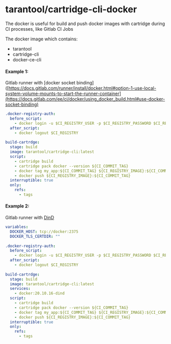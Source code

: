 # tarantool/cartridge-cli-docker

The docker is useful for build and push docker images with cartridge during CI processes, like Gitlab CI Jobs

The docker image which contains:
- tarantool
- cartridge-cli
- docker-ce-cli


#### Example 1: 

Gitlab runner with [docker socket binding]([https://docs.gitlab.com/runner/install/docker.html#option-1-use-local-system-volume-mounts-to-start-the-runner-container](https://docs.gitlab.com/ee/ci/docker/using_docker_build.html#use-docker-socket-binding)
 
```yaml
.docker-registry-auth:
  before_script:
    - docker login -u $CI_REGISTRY_USER -p $CI_REGISTRY_PASSWORD $CI_REGISTRY
  after_script:
    - docker logout $CI_REGISTRY
  
build-cartrdge:
  stage: build
  image: tarantool/cartridge-cli:latest
  script:
    - cartridge build
    - cartridge pack docker --version ${CI_COMMIT_TAG}
    - docker tag my_app:${CI_COMMIT_TAG} ${CI_REGISTRY_IMAGE}:${CI_COMMIT_TAG}
    - docker push ${CI_REGISTRY_IMAGE}:${CI_COMMIT_TAG}
  interruptible: true
  only:
    refs:
      - tags
```

#### Example 2: 

Gitlab runner with [DinD](https://docs.gitlab.com/ee/ci/docker/using_docker_build.html#use-docker-in-docker)

```yaml
variables:
  DOCKER_HOST: tcp://docker:2375
  DOCKER_TLS_CERTDIR: ""
  
.docker-registry-auth:
  before_script:
    - docker login -u $CI_REGISTRY_USER -p $CI_REGISTRY_PASSWORD $CI_REGISTRY
  after_script:
    - docker logout $CI_REGISTRY
  
build-cartrdge:
  stage: build
  image: tarantool/cartridge-cli:latest
  services:
    - docker:20.10.16-dind
  script:
    - cartridge build
    - cartridge pack docker --version ${CI_COMMIT_TAG}
    - docker tag my_app:${CI_COMMIT_TAG} ${CI_REGISTRY_IMAGE}:${CI_COMMIT_TAG}
    - docker push ${CI_REGISTRY_IMAGE}:${CI_COMMIT_TAG}
  interruptible: true
  only:
    refs:
      - tags
```
